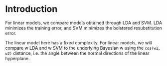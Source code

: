 # Introduction
For linear models, we compare models obtained through LDA and SVM. LDA minimizes the training error, and SVM minimizes the bolstered resubstitution error.

The linear model here has a fixed complexity. For linear models, we will compare w LDA and w SVM to the underlying Bayesian w using the `cos(w1, w2)` distance, i.e. the angle between the normal directions of the linear hyperplane. 
